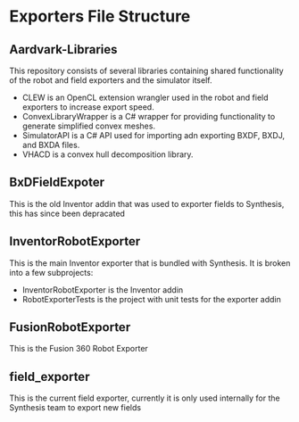 # Exporters File Structure

## Aardvark-Libraries
This repository consists of several libraries containing shared functionality of the robot and field exporters and the simulator itself.
* CLEW is an OpenCL extension wrangler used in the robot and field exporters to increase export speed.
* ConvexLibraryWrapper is a C# wrapper for providing functionality to generate simplified convex meshes.
* SimulatorAPI is a C# API used for importing adn exporting BXDF, BXDJ, and BXDA files.
* VHACD is a convex hull decomposition library.

## BxDFieldExpoter
This is the old Inventor addin that was used to exporter fields to Synthesis, this has since been depracated

## InventorRobotExporter
This is the main Inventor exporter that is bundled with Synthesis. It is broken into a few subprojects:
* InventorRobotExporter is the Inventor addin
* RobotExporterTests is the project with unit tests for the exporter addin

## FusionRobotExporter
This is the Fusion 360 Robot Exporter

## field_exporter
This is the current field exporter, currently it is only used internally for the Synthesis team to export new fields
